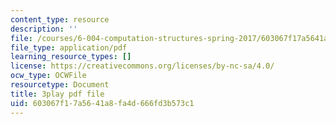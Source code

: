 ```yaml
---
content_type: resource
description: ''
file: /courses/6-004-computation-structures-spring-2017/603067f17a5641a8fa4d666fd3b573c1_m42nkRJwCKY.pdf
file_type: application/pdf
learning_resource_types: []
license: https://creativecommons.org/licenses/by-nc-sa/4.0/
ocw_type: OCWFile
resourcetype: Document
title: 3play pdf file
uid: 603067f1-7a56-41a8-fa4d-666fd3b573c1
---
```

